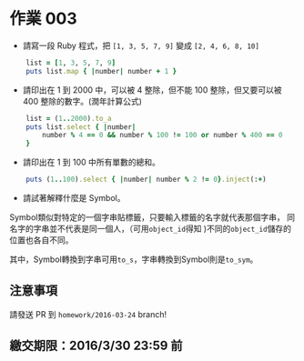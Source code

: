 # 作業 003

* 請寫一段 Ruby 程式，把 `[1, 3, 5, 7, 9]` 變成 `[2, 4, 6, 8, 10]`
```ruby
    list = [1, 3, 5, 7, 9]
    puts list.map { |number| number + 1 }
```

* 請印出在 1 到 2000 中，可以被 4 整除，但不能 100 整除，但又要可以被 400 整除的數字。(潤年計算公式)
```ruby
    list = (1..2000).to_a
    puts list.select { |number| 
        number % 4 == 0 && number % 100 != 100 or number % 400 == 0
    }
```

* 請印出在 1 到 100 中所有單數的總和。
```ruby
    puts (1..100).select { |number| number % 2 != 0}.inject(:+)
```

* 請試著解釋什麼是 Symbol。

Symbol類似對特定的一個字串貼標籤，只要輸入標籤的名字就代表那個字串，
同名字的字串並不代表是同一個人，（可用`object_id`得知 )不同的`object_id`儲存的位置也各自不同。<p>
其中，Symbol轉換到字串可用`to_s`，字串轉換到Symbol則是`to_sym`。


## 注意事項
請發送 PR 到 `homework/2016-03-24` branch!

## 繳交期限：2016/3/30 23:59 前


